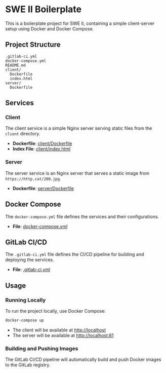 # SWE II Boilerplate

This is a boilerplate project for SWE II, containing a simple client-server setup using Docker and Docker Compose.

## Project Structure

```
.gitlab-ci.yml
docker-compose.yml
README.md
client/
  Dockerfile
  index.html
server/
  Dockerfile
```

## Services

### Client

The client service is a simple Nginx server serving static files from the `client` directory.

- **Dockerfile**: [client/Dockerfile](client/Dockerfile)
- **Index File**: [client/index.html](client/index.html)

### Server

The server service is an Nginx server that serves a static image from `https://http.cat/200.jpg`.

- **Dockerfile**: [server/Dockerfile](server/Dockerfile)

## Docker Compose

The `docker-compose.yml` file defines the services and their configurations.

- **File**: [docker-compose.yml](docker-compose.yml)

## GitLab CI/CD

The `.gitlab-ci.yml` file defines the CI/CD pipeline for building and deploying the services.

- **File**: [.gitlab-ci.yml](.gitlab-ci.yml)

## Usage

### Running Locally

To run the project locally, use Docker Compose:

```sh
docker-compose up
```

- The client will be available at [http://localhost](http://localhost)
- The server will be available at [http://localhost:81](http://localhost:81)

### Building and Pushing Images

The GitLab CI/CD pipeline will automatically build and push Docker images to the GitLab registry.
